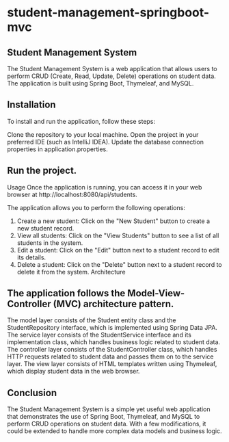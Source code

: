 # student-management-springboot-mvc

## Student Management System
The Student Management System is a web application that allows users to perform CRUD (Create, Read, Update, Delete) operations on student data.
The application is built using Spring Boot, Thymeleaf, and MySQL.

## Installation
To install and run the application, follow these steps:

Clone the repository to your local machine.
Open the project in your preferred IDE (such as IntelliJ IDEA).
Update the database connection properties in application.properties.

## Run the project.
Usage
Once the application is running, you can access it in your web browser at http://localhost:8080/api/students.

The application allows you to perform the following operations:

1. Create a new student: Click on the "New Student" button to create a new student record.
2. View all students: Click on the "View Students" button to see a list of all students in the system.
3. Edit a student: Click on the "Edit" button next to a student record to edit its details.
4. Delete a student: Click on the "Delete" button next to a student record to delete it from the system.
Architecture

## The application follows the Model-View-Controller (MVC) architecture pattern.

The model layer consists of the Student entity class and the StudentRepository interface, which is implemented using Spring Data JPA.
The service layer consists of the StudentService interface and its implementation class, which handles business logic related to student data.
The controller layer consists of the StudentController class, which handles HTTP requests related to student data and passes them on to the service layer.
The view layer consists of HTML templates written using Thymeleaf, which display student data in the web browser.
## Conclusion
The Student Management System is a simple yet useful web application that demonstrates the use of Spring Boot, Thymeleaf, and MySQL to perform CRUD operations on student data.
With a few modifications, it could be extended to handle more complex data models and business logic.
